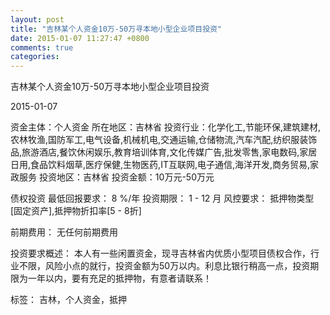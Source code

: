 ```yaml
---
layout: post
title: "吉林某个人资金10万-50万寻本地小型企业项目投资"
date: 2015-01-07 11:27:47 +0800
comments: true
categories: 
---
```

吉林某个人资金10万-50万寻本地小型企业项目投资



2015-01-07

资金主体：个人资金
所在地区：吉林省
投资行业：化学化工,节能环保,建筑建材,农林牧渔,国防军工,电气设备,机械机电,交通运输,仓储物流,汽车汽配,纺织服装饰品,旅游酒店,餐饮休闲娱乐,教育培训体育,文化传媒广告,批发零售,家电数码,家居日用,食品饮料烟草,医疗保健,生物医药,IT互联网,电子通信,海洋开发,商务贸易,家政服务
投资地区：吉林省
投资金额：10万元-50万元

债权投资
最低回报要求：
                            8 %/年
                                                                                投资期限：
                            1 - 12 月
                                                                                                                                        风控要求：
                            抵押物类型[固定资产],抵押物折扣率[5 - 8折]

前期费用：
无任何前期费用

投资要求概述：
本人有一些闲置资金，现寻吉林省内优质小型项目债权合作，行业不限，风险小点的就行，投资金额为50万以内。利息比银行稍高一点，投资期限为一年以内，要有充足的抵押物，有意者请联系！

标签：
吉林，个人资金，抵押

